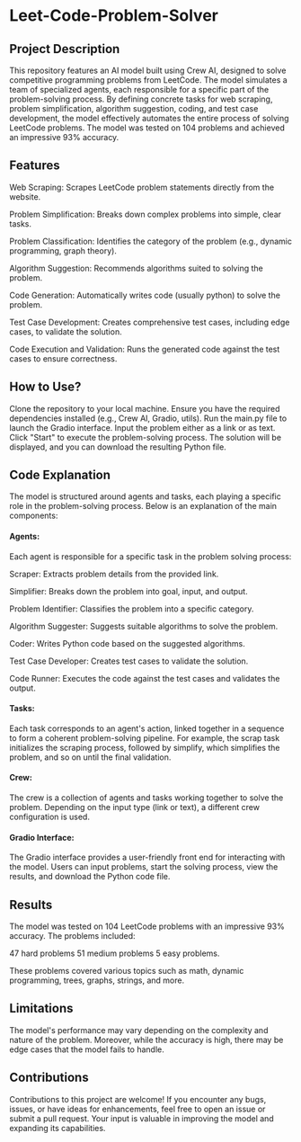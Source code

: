 # Leet-Code-Problem-Solver
## Project Description
This repository features an AI model built using Crew AI, designed to solve competitive programming problems from LeetCode. The model simulates a team of specialized agents, each responsible for a specific part of the problem-solving process. By defining concrete tasks for web scraping, problem simplification, algorithm suggestion, coding, and test case development, the model effectively automates the entire process of solving LeetCode problems. The model was tested on 104 problems and achieved an impressive 93% accuracy.

## Features
Web Scraping: Scrapes LeetCode problem statements directly from the website.

Problem Simplification: Breaks down complex problems into simple, clear tasks.

Problem Classification: Identifies the category of the problem (e.g., dynamic programming, graph theory).

Algorithm Suggestion: Recommends algorithms suited to solving the problem.

Code Generation: Automatically writes code (usually python) to solve the problem.

Test Case Development: Creates comprehensive test cases, including edge cases, to validate the solution.

Code Execution and Validation: Runs the generated code against the test cases to ensure correctness.

## How to Use?
Clone the repository to your local machine.
Ensure you have the required dependencies installed (e.g., Crew AI, Gradio, utils).
Run the main.py file to launch the Gradio interface.
Input the problem either as a link or as text.
Click "Start" to execute the problem-solving process.
The solution will be displayed, and you can download the resulting Python file.

## Code Explanation
The model is structured around agents and tasks, each playing a specific role in the problem-solving process. Below is an explanation of the main components:

#### Agents:
Each agent is responsible for a specific task in the problem solving process:

Scraper: Extracts problem details from the provided link.

Simplifier: Breaks down the problem into goal, input, and output.

Problem Identifier: Classifies the problem into a specific category.

Algorithm Suggester: Suggests suitable algorithms to solve the problem.

Coder: Writes Python code based on the suggested algorithms.

Test Case Developer: Creates test cases to validate the solution.

Code Runner: Executes the code against the test cases and validates the output.

#### Tasks: 
Each task corresponds to an agent's action, linked together in a sequence to form a coherent problem-solving pipeline. For example, the scrap task initializes the scraping process, followed by simplify, which simplifies the problem, and so on until the final validation.

#### Crew: 
The crew is a collection of agents and tasks working together to solve the problem. Depending on the input type (link or text), a different crew configuration is used.

#### Gradio Interface: 
The Gradio interface provides a user-friendly front end for interacting with the model. Users can input problems, start the solving process, view the results, and download the Python code file.

## Results
The model was tested on 104 LeetCode problems with an impressive 93% accuracy. The problems included:

47 hard problems
51 medium problems
5 easy problems. 

These problems covered various topics such as math, dynamic programming, trees, graphs, strings, and more.

## Limitations
The model's performance may vary depending on the complexity and nature of the problem. Moreover, while the accuracy is high, there may be edge cases that the model fails to handle.

## Contributions
Contributions to this project are welcome! If you encounter any bugs, issues, or have ideas for enhancements, feel free to open an issue or submit a pull request. Your input is valuable in improving the model and expanding its capabilities.
